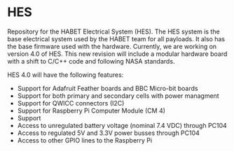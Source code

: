 # HES
Repository for the HABET Electrical System (HES). The HES system is the base electrical
system used by the HABET team for all payloads. It also has the base firmware
used with the hardware. Currently, we are working on version 4.0 of HES. This
new revision will include a modular hardware board with a shift to C/C++ code
and following NASA standards.

HES 4.0 will have the following features:

* Support for Adafruit Feather boards and BBC Micro-bit boards
* Support for both primary and secondary cells with power managment
* Support for QWICC connectors (I2C)
* Support for Raspberry Pi Computer Module (CM 4)
* Support
* Access to unregulated battery voltage (nominal 7.4 VDC) through PC104
* Access to regulated 5V and 3.3V power busses through PC104
* Access to other GPIO lines to the Raspberry Pi
